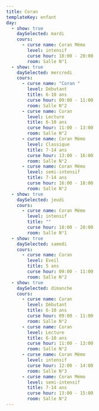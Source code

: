```yaml
---
title: Coran
templateKey: enfant
day:
  - show: true
    daySelected: mardi
    cours:
      - curse name: Coran Mémo
        level: intensif
        curse hour: 18:00 - 20:00
        room: Salle N°1
  - show: true
    daySelected: mercredi
    cours:
      - curse name: "Coran "
        level: Débutant
        title: 6-10 ans
        curse hour: 09:00 - 11:00
        room: Salle N°2
      - curse name: Coran
        level: Lecture
        title: 6-10 ans
        curse hour: 11:00 - 13:00
        room: Salle N°2
      - curse name: Coran Mémo
        level: Classique
        title: 7-14 ans
        curse hour: 13:00 - 16:00
        room: Salle N°2
      - curse name: Coran Mémo
        level: semi-intensif
        title: 7-14 ans
        curse hour: 16:00 - 18:00
        room: Salle N°2
  - show: true
    daySelected: jeudi
    cours:
      - curse name: Coran Mémo
        level: intensif
        title: ""
        curse hour: 18:00 - 20:00
        room: Salle N°1
  - show: true
    daySelected: samedi
    cours:
      - curse name: Coran
        level: Eveil
        title: 5 ans
        curse hour: 09:00 - 11:00
        room: Salle N°2
  - show: true
    daySelected: dimanche
    cours:
      - curse name: Coran
        level: Débutant
        title: 6-10 ans
        curse hour: 09:00 - 11:00
        room: Salle N°2
      - curse name: Coran
        level: Lecture
        title: 6-10 ans
        curse hour: 11:00 - 13:00
        room: Salle N°2
      - curse name: Coran Mémo
        level: intensif
        curse hour: 12:00 - 14:00
        room: Salle N°3
      - curse name: Coran Mémo
        level: semi-intensif
        title: 7-14 ans
        curse hour: 13:00 - 15:00
        room: Salle N°2
---
```

